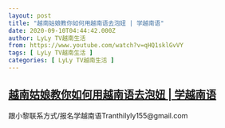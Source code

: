 ```yaml
---
layout: post
title: "越南姑娘教你如何用越南语去泡妞 | 学越南语"
date: 2020-09-10T04:44:42.000Z
author: LyLy TV越南生活
from: https://www.youtube.com/watch?v=qHQ1sklGvVY
tags: [ LyLy TV越南生活 ]
categories: [ LyLy TV越南生活 ]
---
```

<!--1599713082000-->
[越南姑娘教你如何用越南语去泡妞 | 学越南语](https://www.youtube.com/watch?v=qHQ1sklGvVY)
------

<div>
跟小黎联系方式/报名学越南语Tranthilyly155@gmail.com
</div>
